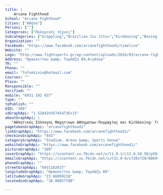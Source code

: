 ```yaml
---
title: |
    Arcane Fighthood
School: "Arcane Fighthood"
Cities: ["Αθήνα"]
Perioxi: [""]
Categories: ["Πολεμικές τέχνες"]
Subcategories: ["Grappling","Brazilian Jiu Jitsu","Kickboxing","Boxing  "]
Organization: ""
Facebook: "https://www.facebook.com/arcanefighthood1/timeline"
Website: ""
Logo: "http://www.fightsports.gr/wp-content/uploads/2016/03/arcane-fighthood-logo-1.jpg"
Address: "Ηρακλείτου &amp; Τομπάζη 89,Αιγάλεω"
TK: ""
Phone: ""
email: "fofonkinio@hotmail.com"
Courses: ""
Place: ""
Rensponsible: ""
Verified: ""
mobile: "6931 182 637"
type: ""
toPublish: ""
UID: "309"
idGraphApi: "1.52842435745473E+15"
aboutGraphApi: | 
   "Αθλητικός Σύλλογος Μαχητικων Αθληματων-Πυγμαχίας και Kickboxing- Γυμναστικη μυικης ενδυναμωσης κι ενισχυσης του καρδιοαναπνευστικου -Cross Training-"
pagetokenGraphApi: "arcanefighthood1"
linkGraphApi: "https://www.facebook.com/arcanefighthood1/"
checkinsGraphApi: "843"
categoryGraphApi: "Stadium, Arena &amp; Sports Venue"
websiteGraphApi: "https://www.facebook.com/arcanefighthood1/"
pictureGraphApi: "309"
coverGraphApi: "https://scontent.xx.fbcdn.net/v/t1.0-1/c13.0.50.50/p50x50/8151_1528426530787841_4399881796390938796_n.jpg?oh=1f9db0637abf0fe935a6d4411f6154d9&amp;oe=5B0AFFE1"
emailsGraphApi: "https://scontent.xx.fbcdn.net/v/t31.0-8/s720x720/886947_1528429354120892_2460385762751581387_o.jpg?oh=4ff6a82f00dfd405285edcbd6e14e3af&amp;oe=5B4D07C3"
phoneGraphApi: ""
streetGraphApi: "6931182637"
longitudeGraphApi: "Ηρακλείτου &amp; Τομπάζη 89"
latitudeGraphApi: "23.66899228"
locatedinGraphApi: "38.00057708"

---
```




